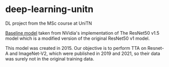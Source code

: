 # deep-learning-unitn
DL project from the MSc course at UniTN

[Baseline model](https://catalog.ngc.nvidia.com/orgs/nvidia/resources/resnet_50_v1_5_for_pytorch) taken from NVidia's implementation of The ResNet50 v1.5 model which is a modified version of the original ResNet50 v1 model.

This model was created in 2015. Our objective is to perform TTA on Resnet-A and ImageNet-V2, which were published in 2019 and 2021, so their data was surely not in the original training data.
